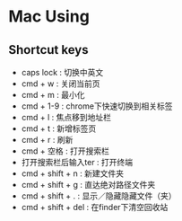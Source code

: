 # Mac Using 
## Shortcut keys
- caps lock : 切换中英文
- cmd + w : 关闭当前页
- cmd + m : 最小化
- cmd + 1-9 : chrome下快速切换到相关标签
- cmd + l : 焦点移到地址栏
- cmd + t : 新增标签页
- cmd + r : 刷新
- cmd + 空格 : 打开搜索栏
- 打开搜索栏后输入ter : 打开终端
- cmd + shift + n : 新建文件夹
- cmd + shift + g : 直达绝对路径文件夹
- cmd + shift + . : 显示／隐藏隐藏文件（夹）
- cmd + shift + del : 在finder下清空回收站

